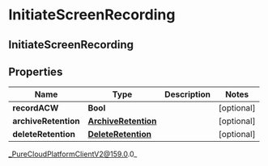 # InitiateScreenRecording

## InitiateScreenRecording

## Properties

|Name | Type | Description | Notes|
|------------ | ------------- | ------------- | -------------|
| **recordACW** | **Bool** |  | [optional] |
| **archiveRetention** | [**ArchiveRetention**](ArchiveRetention) |  | [optional] |
| **deleteRetention** | [**DeleteRetention**](DeleteRetention) |  | [optional] |



_PureCloudPlatformClientV2@159.0.0_
